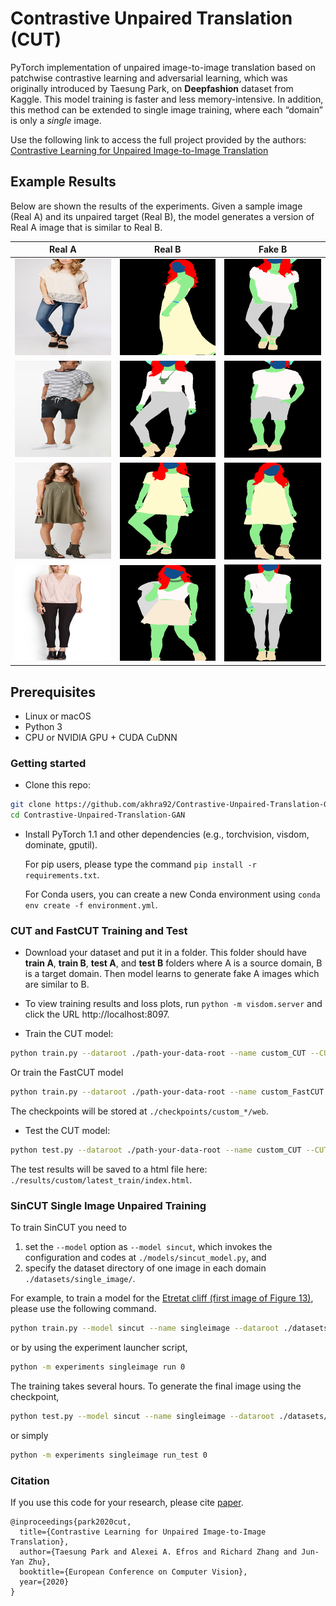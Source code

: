 

# Contrastive Unpaired Translation (CUT)

PyTorch implementation of unpaired image-to-image translation based on patchwise contrastive learning and adversarial learning, which was originally introduced by Taesung Park, on **Deepfashion** dataset from Kaggle. This model training is faster and less memory-intensive. In addition, this method can be extended to single image training, where each “domain” is only a *single* image.

Use the following link to access the full project provided by the authors: [Contrastive Learning for Unpaired Image-to-Image Translation](http://taesung.me/ContrastiveUnpairedTranslation/)  

## Example Results

Below are shown the results of the experiments. Given a sample image (Real A) and its unpaired target (Real B), the model generates a version of Real A image that is similar to Real B.

| Real A        | Real B        | Fake B       |
|--------------|---------------|--------------|
| ![](imgs/033_real_A.png) | ![](imgs/033_real_B.png) | ![](imgs/033_fake_B.png) |
| ![](imgs/035_real_A.png) | ![](imgs/035_real_B.png) | ![](imgs/035_fake_B.png) |
| ![](imgs/037_real_A.png) | ![](imgs/037_real_B.png) | ![](imgs/037_fake_B.png) |
| ![](imgs/049_real_A.png) | ![](imgs/049_real_B.png) | ![](imgs/049_fake_B.png) |


## Prerequisites
- Linux or macOS
- Python 3
- CPU or NVIDIA GPU + CUDA CuDNN

### Getting started

- Clone this repo:
```bash
git clone https://github.com/akhra92/Contrastive-Unpaired-Translation-GAN
cd Contrastive-Unpaired-Translation-GAN
```

- Install PyTorch 1.1 and other dependencies (e.g., torchvision, visdom, dominate, gputil).

  For pip users, please type the command `pip install -r requirements.txt`.

  For Conda users,  you can create a new Conda environment using `conda env create -f environment.yml`.


### CUT and FastCUT Training and Test

- Download your dataset and put it in a folder. This folder should have **train A**, **train B**, **test A**, and **test B** folders where A is a source domain, B is a target domain. Then model learns to generate fake A images which are similar to B.

- To view training results and loss plots, run `python -m visdom.server` and click the URL http://localhost:8097.

- Train the CUT model:
```bash
python train.py --dataroot ./path-your-data-root --name custom_CUT --CUT_mode CUT
```
 Or train the FastCUT model
 ```bash
python train.py --dataroot ./path-your-data-root --name custom_FastCUT --CUT_mode FastCUT
```
The checkpoints will be stored at `./checkpoints/custom_*/web`.

- Test the CUT model:
```bash
python test.py --dataroot ./path-your-data-root --name custom_CUT --CUT_mode CUT --phase train
```

The test results will be saved to a html file here: `./results/custom/latest_train/index.html`.

### SinCUT Single Image Unpaired Training

To train SinCUT you need to

1. set the `--model` option as `--model sincut`, which invokes the configuration and codes at `./models/sincut_model.py`, and
2. specify the dataset directory of one image in each domain `./datasets/single_image/`. 

For example, to train a model for the [Etretat cliff (first image of Figure 13)](https://github.com/taesungp/contrastive-unpaired-translation/blob/master/imgs/singleimage.gif), please use the following command.

```bash
python train.py --model sincut --name singleimage --dataroot ./datasets/single_image
```

or by using the experiment launcher script,
```bash
python -m experiments singleimage run 0
```

The training takes several hours. To generate the final image using the checkpoint,

```bash
python test.py --model sincut --name singleimage --dataroot ./datasets/single_image
```

or simply

```bash
python -m experiments singleimage run_test 0
```

### Citation
If you use this code for your research, please cite [paper](https://arxiv.org/pdf/2007.15651).
```
@inproceedings{park2020cut,
  title={Contrastive Learning for Unpaired Image-to-Image Translation},
  author={Taesung Park and Alexei A. Efros and Richard Zhang and Jun-Yan Zhu},
  booktitle={European Conference on Computer Vision},
  year={2020}
}
```
